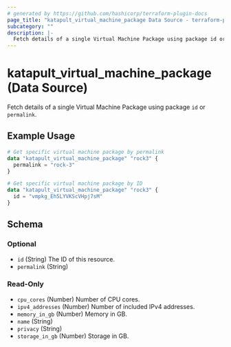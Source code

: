 ```yaml
---
# generated by https://github.com/hashicorp/terraform-plugin-docs
page_title: "katapult_virtual_machine_package Data Source - terraform-provider-katapult"
subcategory: ""
description: |-
  Fetch details of a single Virtual Machine Package using package id or permalink.
---
```


# katapult_virtual_machine_package (Data Source)

Fetch details of a single Virtual Machine Package using package `id` or `permalink`.

## Example Usage

```terraform
# Get specific virtual machine package by permalink
data "katapult_virtual_machine_package" "rock3" {
  permalink = "rock-3"
}

# Get specific virtual machine package by ID
data "katapult_virtual_machine_package" "rock3" {
  id = "vmpkg_Eh5LYVKScVHpj7sM"
}
```

<!-- schema generated by tfplugindocs -->
## Schema

### Optional

- `id` (String) The ID of this resource.
- `permalink` (String)

### Read-Only

- `cpu_cores` (Number) Number of CPU cores.
- `ipv4_addresses` (Number) Number of included IPv4 addresses.
- `memory_in_gb` (Number) Memory in GB.
- `name` (String)
- `privacy` (String)
- `storage_in_gb` (Number) Storage in GB.
